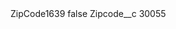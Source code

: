<?xml version="1.0" encoding="UTF-8"?>
<CustomMetadata xmlns="http://soap.sforce.com/2006/04/metadata" xmlns:xsi="http://www.w3.org/2001/XMLSchema-instance" xmlns:xsd="http://www.w3.org/2001/XMLSchema">
    <label>ZipCode1639</label>
    <protected>false</protected>
    <values>
        <field>Zipcode__c</field>
        <value xsi:type="xsd:string">30055</value>
    </values>
</CustomMetadata>
